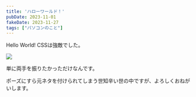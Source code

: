 ```yaml
---
title: 'ハローワールド！'
pubDate: 2023-11-01
fakeDate: 2023-11-27
tags: ["パソコンのこと"]
---
```


Hello World! CSSは強敵でした。  

![](@/images/2023-11-27-r01.png)

単に両手を振りたかっただけなんです。  

ポーズにすら元ネタを付けられてしまう世知辛い世の中ですが、よろしくおねがいします。
